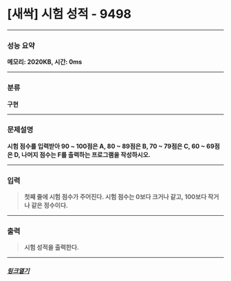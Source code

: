 # [새싹] 시험 성적 - 9498
___
### **성능 요약**  
**메모리: 2020KB, 시간: 0ms**
___
### **분류**
**구현**
___
### **문제설명**  
**시험 점수를 입력받아 90 ~ 100점은 A, 80 ~ 89점은 B, 70 ~ 79점은 C, 60 ~ 69점은 D, 나머지 점수는 F를 출력하는 프로그램을 작성하시오.**
___
### **입력**  
 > **첫째 줄에 시험 점수가 주어진다. 시험 점수는 0보다 크거나 같고, 100보다 작거나 같은 정수이다.**
 
 ___
### **출력**  
 > **시험 성적을 출력한다.**
 
 ____
 ##### [*링크열기*](https://www.acmicpc.net/problem/9498)